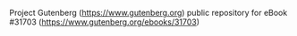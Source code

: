 Project Gutenberg (https://www.gutenberg.org) public repository for eBook #31703 (https://www.gutenberg.org/ebooks/31703)

